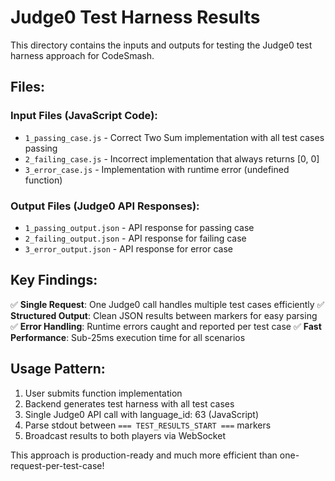 # Judge0 Test Harness Results

This directory contains the inputs and outputs for testing the Judge0 test harness approach for CodeSmash.

## Files:

### Input Files (JavaScript Code):
- `1_passing_case.js` - Correct Two Sum implementation with all test cases passing
- `2_failing_case.js` - Incorrect implementation that always returns [0, 0]
- `3_error_case.js` - Implementation with runtime error (undefined function)

### Output Files (Judge0 API Responses):
- `1_passing_output.json` - API response for passing case
- `2_failing_output.json` - API response for failing case
- `3_error_output.json` - API response for error case

## Key Findings:

✅ **Single Request**: One Judge0 call handles multiple test cases efficiently
✅ **Structured Output**: Clean JSON results between markers for easy parsing
✅ **Error Handling**: Runtime errors caught and reported per test case
✅ **Fast Performance**: Sub-25ms execution time for all scenarios

## Usage Pattern:

1. User submits function implementation
2. Backend generates test harness with all test cases
3. Single Judge0 API call with language_id: 63 (JavaScript)
4. Parse stdout between `=== TEST_RESULTS_START ===` markers
5. Broadcast results to both players via WebSocket

This approach is production-ready and much more efficient than one-request-per-test-case!